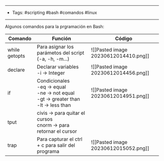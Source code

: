 --------------------
- Tags: #scripting #bash #comandos #linux 
--------------------------
Algunos comandos para la prgramación en Bash:

| <center> Comando </center> | <center> Función </center> | <center> Código </center> |
|---|---|---|
|while getopts|Para asignar los parámetos del script (-a, -h, -m...)| ![[Pasted image 20230612014410.png]] |
|declare|Declarar variables  <br>-i -> Integer| ![[Pasted image 20230612014456.png]] |
|if|Condicionales  <br>-eq -> equal  <br>-ne -> not equal  <br>-gt -> greater than  <br>-lt -> less than|![[Pasted image 20230612014951.png]]|
|tput|civis -> para quitar el cursos  <br>cnorm -> para retornar el cursor||
|trap|Para capturar el ctrl + c para salir del programa|![[Pasted image 20230612015052.png]]|

